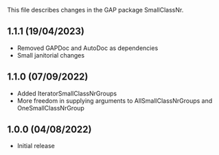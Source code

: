This file describes changes in the GAP package SmallClassNr.

1.1.1 (19/04/2023)
------------------

- Removed GAPDoc and AutoDoc as dependencies
- Small janitorial changes



1.1.0 (07/09/2022)
------------------

- Added IteratorSmallClassNrGroups
- More freedom in supplying arguments to AllSmallClassNrGroups and
  OneSmallClassNrGroup



1.0.0 (04/08/2022)
------------------

- Initial release
